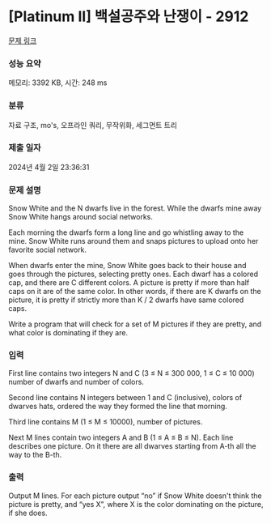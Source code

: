# [Platinum II] 백설공주와 난쟁이 - 2912 

[문제 링크](https://www.acmicpc.net/problem/2912) 

### 성능 요약

메모리: 3392 KB, 시간: 248 ms

### 분류

자료 구조, mo's, 오프라인 쿼리, 무작위화, 세그먼트 트리

### 제출 일자

2024년 4월 2일 23:36:31

### 문제 설명

<p>Snow White and the N dwarfs live in the forest. While the dwarfs mine away Snow White hangs around social networks.</p>

<p>Each morning the dwarfs form a long line and go whistling away to the mine. Snow White runs around them and snaps pictures to upload onto her favorite social network.</p>

<p>When dwarfs enter the mine, Snow White goes back to their house and goes through the pictures, selecting pretty ones. Each dwarf has a colored cap, and there are C different colors. A picture is pretty if more than half caps on it are of the same color. In other words, if there are K dwarfs on the picture, it is pretty if strictly more than K / 2 dwarfs have same colored caps.</p>

<p>Write a program that will check for a set of M pictures if they are pretty, and what color is dominating if they are.</p>

### 입력 

 <p>First line contains two integers N and C (3 ≤ N ≤ 300 000, 1 ≤ C ≤ 10 000) number of dwarfs and number of colors.</p>

<p>Second line contains N integers between 1 and C (inclusive), colors of dwarves hats, ordered the way they formed the line that morning.</p>

<p>Third line contains M (1 ≤ M ≤ 10000), number of pictures.</p>

<p>Next M lines contain two integers A and B (1 ≤ A ≤ B ≤ N). Each line describes one picture. On it there are all dwarves starting from A-th all the way to the B-th.</p>

### 출력 

 <p>Output M lines. For each picture output “no” if Snow White doesn't think the picture is pretty, and “yes X”, where X is the color dominating on the picture, if she does.</p>

